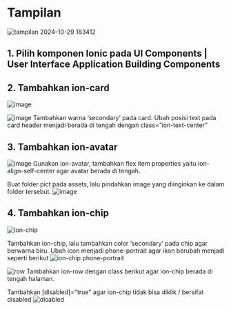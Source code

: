 # Tampilan
![tampilan 2024-10-29 183412](https://github.com/user-attachments/assets/5a30cb19-c2eb-445c-bee6-c5560d8d2822)

## 1.	Pilih komponen Ionic pada UI Components | User Interface Application Building Components
## 2.	Tambahkan ion-card
![image](https://github.com/user-attachments/assets/5c12c3a4-6de0-4db6-810f-cc6f349eb8b0)

![image](https://github.com/user-attachments/assets/509f23c1-f475-421f-af74-fa141aa050b3)
Tambahkan warna ‘secondary’ pada card. Ubah posisi text pada card header menjadi berada di tengah dengan class=”ion-text-center”
## 3.	Tambahkan ion-avatar
![image](https://github.com/user-attachments/assets/0fa93346-2e96-4726-bd2c-bd66cac329a3)
Gunakan ion-avatar, tambahkan flex item properties yaitu ion-align-self-center agar avatar berada di tengah.


Buat folder pict pada assets, lalu pindahkan image yang diinginkan ke dalam folder tersebut.
![image](https://github.com/user-attachments/assets/b917204a-091d-4d67-977b-59ca7906090e)
## 4.	Tambahkan ion-chip
![ion-chip](https://github.com/user-attachments/assets/10d1ccc3-9abd-4439-a9bf-6cb5d65941a0)

Tambahkan ion-chip, lalu tambahkan color ‘secondary’ pada chip agar berwarna biru. Ubah icon menjadi phone-portrait agar ikon berubah menjadi seperti berikut
![ion-chip phone-portrait](https://github.com/user-attachments/assets/07755b52-53cd-4f81-8d44-49a036c16511)

![row](https://github.com/user-attachments/assets/4cd509a5-0d8f-4714-9f45-cd62a9d753d5)
Tambahkan ion-row dengan class berikut <ion-row class="ion-justify-content-center"> agar ion-chip berada di tengah halaman.

Tambahkan [disabled]="true" agar ion-chip tidak bisa diklik / bersifat disabled
![disabled](https://github.com/user-attachments/assets/87d0e5b4-c3a9-4ff0-8484-95280cc48d68)




